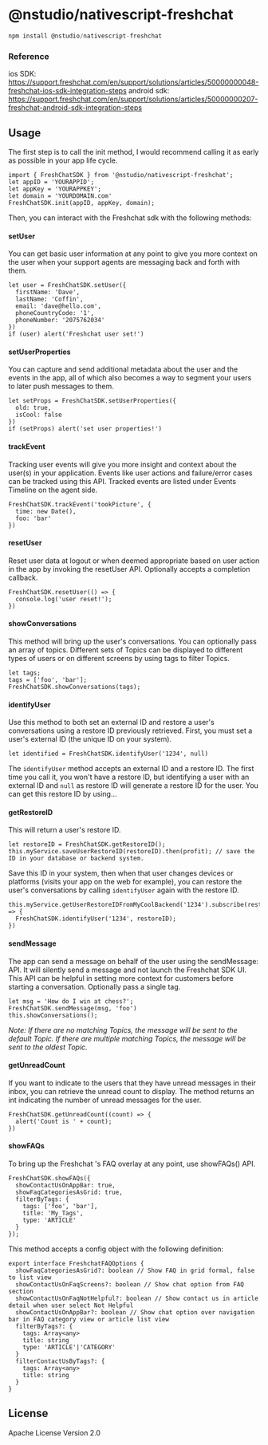 # @nstudio/nativescript-freshchat

```javascript
npm install @nstudio/nativescript-freshchat
```

### Reference
ios SDK: https://support.freshchat.com/en/support/solutions/articles/50000000048-freshchat-ios-sdk-integration-steps
android sdk: https://support.freshchat.com/en/support/solutions/articles/50000000207-freshchat-android-sdk-integration-steps

## Usage

The first step is to call the init method, I would recommend calling it as early as possible in your app life cycle. 

```
import { FreshChatSDK } from '@nstudio/nativescript-freshchat';
let appID = 'YOURAPPID';
let appKey = 'YOURAPPKEY';
let domain = 'YOURDOMAIN.com'
FreshChatSDK.init(appID, appKey, domain);
```

Then, you can interact with the Freshchat sdk with the following methods:

#### setUser
You can get basic user information at any point to give you more context on the user when your support agents are messaging back and forth with them. 
```
let user = FreshChatSDK.setUser({
  firstName: 'Dave',
  lastName: 'Coffin',
  email: 'dave@hello.com',
  phoneCountryCode: '1',
  phoneNumber: '2075762034'
})
if (user) alert('Freshchat user set!')
```

#### setUserProperties
You can capture and send additional metadata about the user and the events in the app, all of which also becomes a way to segment your users to later push messages to them.
```
let setProps = FreshChatSDK.setUserProperties({
  old: true,
  isCool: false
})
if (setProps) alert('set user properties!')
```

#### trackEvent
Tracking user events will give you more insight and context about the user(s) in your application. Events like user actions and failure/error cases can be tracked using this API. Tracked events are listed under Events Timeline on the agent side.
```
FreshChatSDK.trackEvent('tookPicture', {
  time: new Date(),
  foo: 'bar'
})
```

#### resetUser
Reset user data at logout or when deemed appropriate based on user action in the app by invoking the resetUser API. Optionally accepts a completion callback.
```
FreshChatSDK.resetUser(() => {
  console.log('user reset!');
})
```

#### showConversations
This method will bring up the user's conversations. You can optionally pass an array of topics.
Different sets of Topics can be displayed to different types of users or on different screens by using tags to filter Topics. 
```
let tags;
tags = ['foo', 'bar'];
FreshChatSDK.showConversations(tags);
```

#### identifyUser
Use this method to both set an external ID and restore a user's conversations using a restore ID previously retrieved. First, you must set a user's external ID (the unique ID on your system).
```
let identified = FreshChatSDK.identifyUser('1234', null)
```
The `identifyUser` method accepts an external ID and a restore ID. The first time you call it, you won't have a restore ID, but identifying a user with an external ID and `null` as restore ID will generate a restore ID for the user. You can get this restore ID by using...

#### getRestoreID
This will return a user's restore ID. 

```
let restoreID = FreshChatSDK.getRestoreID();
this.myService.saveUserRestoreID(restoreID).then(profit); // save the ID in your database or backend system.
```

Save this ID in your system, then when that user changes devices or platforms (visits your app on the web for example), you can restore the user's conversations by calling `identifyUser` again with the restore ID.

```
this.myService.getUserRestoreIDFromMyCoolBackend('1234').subscribe(restoreID => {
  FreshChatSDK.identifyUser('1234', restoreID);
})
```

#### sendMessage
The app can send a message on behalf of the user using the sendMessage: API. It will silently send a message and not launch the Freshchat SDK UI. This API can be helpful in setting more context for customers before starting a conversation. Optionally pass a single tag.
```
let msg = 'How do I win at chess?';
FreshChatSDK.sendMessage(msg, 'foo')
this.showConversations();
```
<i>Note: If there are no matching Topics, the message will be sent to the default Topic. If there are multiple matching Topics, the message will be sent to the oldest Topic. </i>

#### getUnreadCount
If you want to indicate to the users that they have unread messages in their inbox, you can retrieve the unread count to display. The method returns an int indicating the number of unread messages for the user.

```
FreshChatSDK.getUnreadCount((count) => {
  alert('Count is ' + count);
})
```

#### showFAQs
To bring up the Freshchat 's FAQ overlay at any point, use showFAQs() API.

```
FreshChatSDK.showFAQs({
  showContactUsOnAppBar: true,
  showFaqCategoriesAsGrid: true,
  filterByTags: {
    tags: ['foo', 'bar'],
    title: 'My_Tags',
    type: 'ARTICLE'
  }
});
```

This method accepts a config object with the following definition: 
```
export interface FreshchatFAQOptions {
  showFaqCategoriesAsGrid?: boolean // Show FAQ in grid formal, false to list view
  showContactUsOnFaqScreens?: boolean // Show chat option from FAQ section
  showContactUsOnFaqNotHelpful?: boolean // Show contact us in article detail when user select Not Helpful
  showContactUsOnAppBar?: boolean // Show chat option over navigation bar in FAQ category view or article list view
  filterByTags?: {
    tags: Array<any>
    title: string
    type: 'ARTICLE'|'CATEGORY'
  }
  filterContactUsByTags?: {
    tags: Array<any>
    title: string
  }
}
```


## License

Apache License Version 2.0
